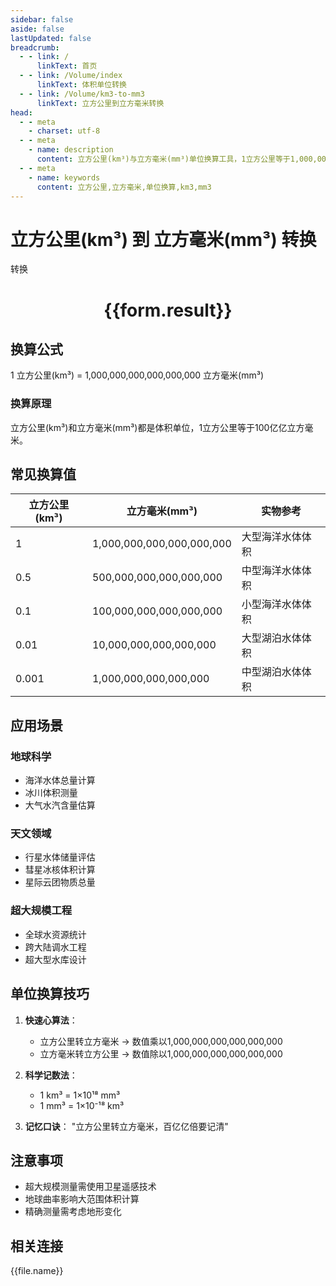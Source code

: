 ```yaml
---
sidebar: false
aside: false
lastUpdated: false
breadcrumb:
  - - link: /
      linkText: 首页
  - - link: /Volume/index
      linkText: 体积单位转换
  - - link: /Volume/km3-to-mm3
      linkText: 立方公里到立方毫米转换
head:
  - - meta
    - charset: utf-8
  - - meta
    - name: description
      content: 立方公里(km³)与立方毫米(mm³)单位换算工具，1立方公里等于1,000,000,000,000,000,000立方毫米。
  - - meta
    - name: keywords
      content: 立方公里,立方毫米,单位换算,km3,mm3
---
```


# 立方公里(km³) 到 立方毫米(mm³) 转换

<script setup>
import { onMounted, reactive, inject ,ref  } from 'vue'
import { NButton,NForm ,NFormItem,NInput,NInputNumber,NSelect,NCard,useMessage ,NGrid ,NGi } from 'naive-ui'
import { defineClientComponent } from 'vitepress'
import { Volume } from '../../files';

const convert = inject('convert')
const formRef = ref(null);
const rules = {
  number:{
    required: true,
    type: 'number',
    trigger: "blur"
  }
}
const form = reactive({
  number:null,
  result:'',
  title:'立方公里(km³)到立方毫米(mm³)换算'
})

const convertHandler = (e) => {
  e.preventDefault();
  formRef.value?.validate((errors)=>{
    if (!errors) {
      form.result = `${form.number} km³ = ${convert(form.number).from('km3').to('mm3')} mm³`
    }
  })
}
</script>

<n-form size="large" :model="form" ref='formRef' :rules="rules">
  <n-form-item label="数值" path="number">
    <n-input-number size="large" style="width:100%" :min="0" v-model:value="form.number" placeholder="请输入立方公里数值" />
  </n-form-item>
  <n-form-item>
    <n-button type="primary" style="width:100%" @click="convertHandler">转换</n-button>
  </n-form-item>
</n-form>
<n-card embedded :bordered="false" hoverable>
  <div style="text-align:center">
    <h1>{{form.result}}</h1>
  </div>
</n-card>

## 换算公式
1 立方公里(km³) = 1,000,000,000,000,000,000 立方毫米(mm³)

### 换算原理
立方公里(km³)和立方毫米(mm³)都是体积单位，1立方公里等于100亿亿立方毫米。

## 常见换算值
| 立方公里(km³) | 立方毫米(mm³) | 实物参考                 |
|-------------|-------------|--------------------------|
| 1           | 1,000,000,000,000,000,000 | 大型海洋水体体积          |
| 0.5         | 500,000,000,000,000,000 | 中型海洋水体体积          |
| 0.1         | 100,000,000,000,000,000 | 小型海洋水体体积          |
| 0.01        | 10,000,000,000,000,000 | 大型湖泊水体体积          |
| 0.001       | 1,000,000,000,000,000 | 中型湖泊水体体积          |

## 应用场景
### 地球科学
- 海洋水体总量计算
- 冰川体积测量
- 大气水汽含量估算

### 天文领域
- 行星水体储量评估
- 彗星冰核体积计算
- 星际云团物质总量

### 超大规模工程
- 全球水资源统计
- 跨大陆调水工程
- 超大型水库设计

## 单位换算技巧
1. **快速心算法**：
   - 立方公里转立方毫米 → 数值乘以1,000,000,000,000,000,000
   - 立方毫米转立方公里 → 数值除以1,000,000,000,000,000,000

2. **科学记数法**：
   - 1 km³ = 1×10¹⁸ mm³
   - 1 mm³ = 1×10⁻¹⁸ km³

3. **记忆口诀**：
   "立方公里转立方毫米，百亿亿倍要记清"

## 注意事项
- 超大规模测量需使用卫星遥感技术
- 地球曲率影响大范围体积计算
- 精确测量需考虑地形变化

## 相关连接
<n-grid x-gap="12" :cols="4">
  <n-gi v-for="(file, index) in Volume" :key="index">
    <n-button
      text
      tag="a"
      :href="file.path"
      type="primary"
    >
      {{file.name}}
    </n-button>
  </n-gi>
</n-grid>